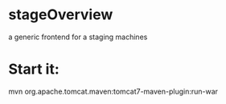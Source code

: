 stageOverview
=============

a generic frontend for a staging machines


Start it:
=============
mvn org.apache.tomcat.maven:tomcat7-maven-plugin:run-war
